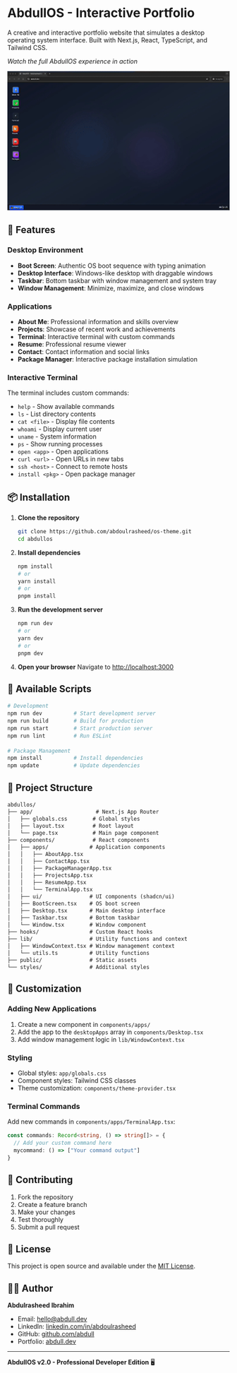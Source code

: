 # AbdullOS - Interactive Portfolio

A creative and interactive portfolio website that simulates a desktop operating system interface. Built with Next.js, React, TypeScript, and Tailwind CSS.

*Watch the full AbdullOS experience in action*

<a href="./media/screen.mp4">
  <img src="./media/screen.gif" alt="AbdullOS Demo" width="1000" />
</a>

## 🚀 Features

### Desktop Environment
- **Boot Screen**: Authentic OS boot sequence with typing animation
- **Desktop Interface**: Windows-like desktop with draggable windows
- **Taskbar**: Bottom taskbar with window management and system tray
- **Window Management**: Minimize, maximize, and close windows

### Applications
- **About Me**: Professional information and skills overview
- **Projects**: Showcase of recent work and achievements
- **Terminal**: Interactive terminal with custom commands
- **Resume**: Professional resume viewer
- **Contact**: Contact information and social links
- **Package Manager**: Interactive package installation simulation

### Interactive Terminal
The terminal includes custom commands:
- `help` - Show available commands
- `ls` - List directory contents
- `cat <file>` - Display file contents
- `whoami` - Display current user
- `uname` - System information
- `ps` - Show running processes
- `open <app>` - Open applications
- `curl <url>` - Open URLs in new tabs
- `ssh <host>` - Connect to remote hosts
- `install <pkg>` - Open package manager

## 📦 Installation

1. **Clone the repository**
   ```bash
   git clone https://github.com/abdoulrasheed/os-theme.git
   cd abdullos
   ```

2. **Install dependencies**
   ```bash
   npm install
   # or
   yarn install
   # or
   pnpm install
   ```

3. **Run the development server**
   ```bash
   npm run dev
   # or
   yarn dev
   # or
   pnpm dev
   ```

4. **Open your browser**
   Navigate to [http://localhost:3000](http://localhost:3000)

## 🚀 Available Scripts

```bash
# Development
npm run dev          # Start development server
npm run build        # Build for production
npm run start        # Start production server
npm run lint         # Run ESLint

# Package Management
npm install          # Install dependencies
npm update           # Update dependencies
```

## 📁 Project Structure

```
abdullos/
├── app/                    # Next.js App Router
│   ├── globals.css        # Global styles
│   ├── layout.tsx         # Root layout
│   └── page.tsx           # Main page component
├── components/            # React components
│   ├── apps/             # Application components
│   │   ├── AboutApp.tsx
│   │   ├── ContactApp.tsx
│   │   ├── PackageManagerApp.tsx
│   │   ├── ProjectsApp.tsx
│   │   ├── ResumeApp.tsx
│   │   └── TerminalApp.tsx
│   ├── ui/               # UI components (shadcn/ui)
│   ├── BootScreen.tsx    # OS boot screen
│   ├── Desktop.tsx       # Main desktop interface
│   ├── Taskbar.tsx       # Bottom taskbar
│   └── Window.tsx        # Window component
├── hooks/                # Custom React hooks
├── lib/                  # Utility functions and context
│   ├── WindowContext.tsx # Window management context
│   └── utils.ts          # Utility functions
├── public/               # Static assets
└── styles/               # Additional styles
```

## 🎨 Customization

### Adding New Applications
1. Create a new component in `components/apps/`
2. Add the app to the `desktopApps` array in `components/Desktop.tsx`
3. Add window management logic in `lib/WindowContext.tsx`

### Styling
- Global styles: `app/globals.css`
- Component styles: Tailwind CSS classes
- Theme customization: `components/theme-provider.tsx`

### Terminal Commands
Add new commands in `components/apps/TerminalApp.tsx`:
```typescript
const commands: Record<string, () => string[]> = {
  // Add your custom command here
  mycommand: () => ["Your command output"]
}
```

## 🤝 Contributing

1. Fork the repository
2. Create a feature branch
3. Make your changes
4. Test thoroughly
5. Submit a pull request

## 📄 License

This project is open source and available under the [MIT License](LICENSE).

## 👨‍💻 Author

**Abdulrasheed Ibrahim**
- Email: hello@abdull.dev
- LinkedIn: [linkedin.com/in/abdoulrasheed](https://linkedin.com/in/abdoulrasheed)
- GitHub: [github.com/abdull](https://github.com/abdull)
- Portfolio: [abdull.dev](https://www.abdull.dev)

---

**AbdullOS v2.0 - Professional Developer Edition** 🖥️ 

